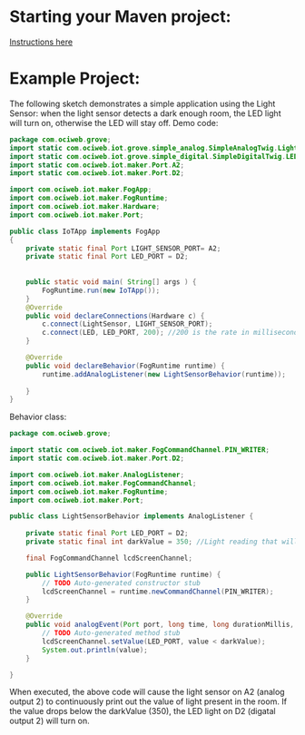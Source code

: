 # Starting your Maven project: 
[Instructions here](https://github.com/oci-pronghorn/FogLighter/blob/master/README.md)
# Example Project:
The following sketch demonstrates a simple application using the Light Sensor: when the light sensor detects a dark enough room, the LED light will turn on, otherwise the LED will stay off.
Demo code:

```java
package com.ociweb.grove;
import static com.ociweb.iot.grove.simple_analog.SimpleAnalogTwig.LightSensor;
import static com.ociweb.iot.grove.simple_digital.SimpleDigitalTwig.LED;
import static com.ociweb.iot.maker.Port.A2;
import static com.ociweb.iot.maker.Port.D2;

import com.ociweb.iot.maker.FogApp;
import com.ociweb.iot.maker.FogRuntime;
import com.ociweb.iot.maker.Hardware;
import com.ociweb.iot.maker.Port;

public class IoTApp implements FogApp
{
    private static final Port LIGHT_SENSOR_PORT= A2;
    private static final Port LED_PORT = D2;
   
    
    public static void main( String[] args ) {
        FogRuntime.run(new IoTApp());
    }
    @Override
    public void declareConnections(Hardware c) {         
        c.connect(LightSensor, LIGHT_SENSOR_PORT);
        c.connect(LED, LED_PORT, 200); //200 is the rate in milliseconds to update the device data
    }

    @Override
    public void declareBehavior(FogRuntime runtime) {
    	runtime.addAnalogListener(new LightSensorBehavior(runtime));
    	
    }
}
```

Behavior class:

```java
package com.ociweb.grove;

import static com.ociweb.iot.maker.FogCommandChannel.PIN_WRITER;
import static com.ociweb.iot.maker.Port.D2;

import com.ociweb.iot.maker.AnalogListener;
import com.ociweb.iot.maker.FogCommandChannel;
import com.ociweb.iot.maker.FogRuntime;
import com.ociweb.iot.maker.Port;

public class LightSensorBehavior implements AnalogListener {
	
	private static final Port LED_PORT = D2;
    private static final int darkValue = 350; //Light reading that will turn on the light

	final FogCommandChannel lcdScreenChannel;

	public LightSensorBehavior(FogRuntime runtime) {
		// TODO Auto-generated constructor stub
		lcdScreenChannel = runtime.newCommandChannel(PIN_WRITER);
	}

	@Override
	public void analogEvent(Port port, long time, long durationMillis, int average, int value) {
		// TODO Auto-generated method stub
		lcdScreenChannel.setValue(LED_PORT, value < darkValue);
		System.out.println(value);
	}

}
```


When executed, the above code will cause the light sensor on A2 (analog output 2) to continuously print out the value of light present in the room. If the value drops below the darkValue (350), the LED light on D2 (digatal output 2) will turn on. 
